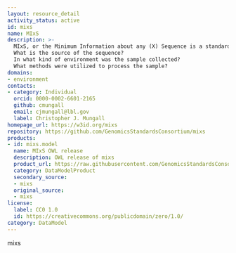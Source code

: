 ```yaml
---
layout: resource_detail
activity_status: active
id: mixs
name: MIxS
description: >-
  MIxS, or the Minimum Information about any (X) Sequence is a standard for describing the contextual information about the sampling and sequencing of any genomic sequence. The standard has Terms that describe characteristics of a sample that addresses:
  What is the source of the sequence?
  In what kind of environment was the sample collected?
  What methods were utilized to process the sample?
domains:
- environment
contacts:
- category: Individual
  orcid: 0000-0002-6601-2165
  github: cmungall
  email: cjmungall@lbl.gov
  label: Christopher J. Mungall
homepage_url: https://w3id.org/mixs
repository: https://github.com/GenomicsStandardsConsortium/mixs
products:
- id: mixs.model
  name: MIxS OWL release
  description: OWL release of mixs
  product_url: https://raw.githubusercontent.com/GenomicsStandardsConsortium/mixs/refs/heads/main/project/owl/mixs.owl.ttl
  category: DataModelProduct
  secondary_source:
  - mixs
  original_source:
  - mixs
license:
  label: CC0 1.0
  id: https://creativecommons.org/publicdomain/zero/1.0/
category: DataModel
---
```


mixs

